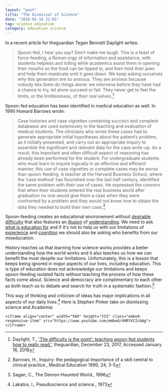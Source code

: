 ```yaml
---
layout: "post"
title: "The Dismissal of Science"
date: "2018-01-14 22:01"
tag: science education
category: education science
---
```


In a recent article for theguardian Tegan Bennett Daylight writes:

> Spoon-fed, I hear you say? Don’t make me laugh. This is a feast of force-feeding, a Roman orgy of information and assistance, with students helpless and lolling while academics assist them in opening their mouths so the food can be tipped in, and then hold their jaws and help them masticate until it goes down. We keep asking ourselves why this generation are so anxious. They are anxious because nobody lets them do things alone: we intervene before they have had a chance to try, let alone succeed or fail. They never get to feel the limits, or the limitlessness, of their real selves.[^1]
>

Spoon-fed education has been identified in medical education as well. In 1990 Howard Barrows wrote:

 > Case histories and case vignettes containing succinct and complete databases are used extensively in the teaching and evaluation of medical students. The clinicians who wrote these cases had to generate appropriate initial hypotheses about the patient’s problem, as it initially presented, and carry out an appropriate inquiry to assemble the significant and relevant data for the case write-up. As a result, this important and often difficult aspect of reasoning has already been performed for the student. For undergraduate students who must learn to inquire logically in an effective and efficient manner, this use of case vignettes or complete cases may be worse than spoon-feeding. A teacher at the Harvard Business School, where the ‘case method’ has flourished over the last half century, identified the same problem with their use of cases. He expressed the concern that when their students entered the real business world after graduation no one would give them a case when they were confronted by a problem and they would not know how to obtain the data they needed to build their own case.[^2]
>

Spoon-feeding creates an educational environement without [desirable difficulty](http://www.jvrbntz.com/2017/10/practice-practice-practice.html) that also features an [illusion](http://www.jvrbntz.com/2017/06/learning-understanding-and-illusion-of.html) of [understanding](http://www.jvrbntz.com/2017/09/the-internet-and-illusion-of-explanation.html). We need to ask [what is education for](http://www.jvrbntz.com/2017/06/education-for-tools.html) and if it's not to help us with our limitations of [experience](http://www.jvrbntz.com/2017/08/miscalibrated-and-overconfident.html) and [cognition](http://www.jvrbntz.com/2017/11/what-is-purpose-of-education.html) we should also be asking who benefits from our miseducation.

History teaches us that learning how science works provides a better understanding how the world works and it also teaches us how we can benefit the most despite our limitations. Unfortunately, this is a lesson that keeps being ignored in major aspects of our lives, including education. This is type of education does not acknowledge our limitations and keeps spoon-feeding isolated facts without teaching the process of how these facts come about.  Science and democracy are complimentary to each other as both teach us to debate and search for truth in a systematic fashion.[^3]

This way of thinking and criticism of ideas has major implications in all aspects of our daily lives.[^4] Here is Stephen Pinker take on dismissing science and Academia:

<div class="embed-responsive embed-responsive-4by3">

    <iframe align="center" width="560" height="315" class="embed-responsive-item" src="https://www.youtube.com/embed/4HRYVCIcbAg"></iframe>
    
</div>



[^1]: Daylight, T., ['The difficulty is the point': teaching spoon-fed students how to really read.'](https://www.theguardian.com/books/2017/dec/24/the-difficulty-is-the-point-teaching-spoon-fed-students-how-to-really-read), theguardian, December 23, 2017, Accessed January 16, 2018

[^2]: Barrows, H., Inquiry: the pedagogical importance of a skill central to clinical practice., Medical Education 1990, 24, 3-5

[^3]: Sagan, C., The Demon-Haunted World., 1996

[^4]: Lakatos, I., Pseudoscience and science., 1973

